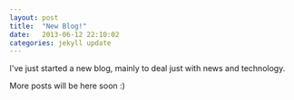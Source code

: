 ```yaml
---
layout: post
title:  "New Blog!"
date:   2013-06-12 22:10:02
categories: jekyll update
---
```

I've just started a new blog, mainly to deal just with news and technology.

More posts will be here soon :)
